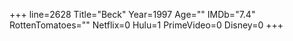 +++
line=2628
Title="Beck"
Year=1997
Age=""
IMDb="7.4"
RottenTomatoes=""
Netflix=0
Hulu=1
PrimeVideo=0
Disney=0
+++

